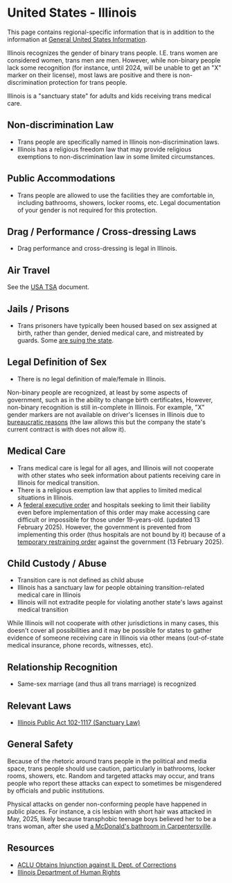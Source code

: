# United States - Illinois

This page contains regional-specific information that is in addition to
the information at [General United States
Information](notes/usa-general.md).

Illinois recognizes the gender of binary trans people. I.E. trans women
are considered women, trans men are men. However, while non-binary people
lack some recognition (for instance, until 2024, will be unable to get
an "X" marker on their license), most laws are positive and there is
non-discrimination protection for trans people.

Illinois is a "sanctuary state" for adults and kids receiving trans medical
care.

## Non-discrimination Law

 * Trans people are specifically named in Illinois non-discrimination laws.
 * Illinois has a religious freedom law that may provide religious exemptions
   to non-discrimination law in some limited circumstances.

## Public Accommodations

 * Trans people are allowed to use the facilities they are comfortable
   in, including bathrooms, showers, locker rooms, etc.  Legal
   documentation of your gender is not required for this protection.

## Drag / Performance / Cross-dressing Laws

 * Drag performance and cross-dressing is legal in Illinois.

## Air Travel

See the [USA TSA](notes/tsa.md) document.

## Jails / Prisons

 * Trans prisoners have typically been housed based on sex assigned at
   birth, rather than gender, denied medical care, and mistreated by
   guards. Some [are
   suing the state](https://chicagoreader.com/news-politics/transgender-prison-idoc/).

## Legal Definition of Sex

 * There is no legal definition of male/female in Illinois.

Non-binary people are recognized, at least by some aspects of
government, such as in the ability to change birth certificates,
However, non-binary recognition is still in-complete in Illinois.
For example, "X" gender markers are not available on driver's licenses
in Illinois due to [bureaucratic reasons](https://chicago.suntimes.com/2019/8/25/20832644/pritzker-approves-non-binary-state-id-cards-drivers-licenses)
(the law allows this but the
company the state's current contract is with does not allow it).

## Medical Care

 * Trans medical care is legal for all ages, and Illinois will not
   cooperate with other states who seek information about patients
   receiving care in Illinois for medical transition.
 * There is a religious exemption law that applies to limited medical
   situations in Illinois.
 * A [federal executive
   order](https://www.whitehouse.gov/presidential-actions/2025/01/protecting-children-from-chemical-and-surgical-mutilation/)
   and hospitals seeking to limit their liability even before
   implementation of this order may make accessing care difficult or
   impossible for those under 19-years-old. (updated 13 February 2025).
   However, the government is prevented from implementing this order
   (thus hospitals are not bound by it) because of a [temporary
   restraining
   order](https://assets.aclu.org/live/uploads/2025/02/093114651219.pdf)
   against the government (13 February 2025).

## Child Custody / Abuse

 * Transition care is not defined as child abuse
 * Illinois has a sanctuary law for people obtaining transition-related
   medical care in Illinois
 * Illinois will not extradite people for violating another state's laws
   against medical transition

While Illinois will not cooperate with other jurisdictions in many
cases, this doesn't cover all possibilities and it may be possible for
states to gather evidence of someone receiving care in Illinois via
other means (out-of-state medical insurance, phone records, witnesses,
etc).
 
## Relationship Recognition

 * Same-sex marriage (and thus all trans marriage) is recognized

## Relevant Laws

 * [Illinois Public Act 102-1117 (Sanctuary Law)](https://ilga.gov/legislation/publicacts/102/PDF/102-1117.pdf)

## General Safety

Because of the rhetoric around trans people in the political and media
space, trans people should use caution, particularly in bathrooms,
locker rooms, showers, etc.  Random and targeted attacks may occur, and
trans people who report these attacks can expect to sometimes be misgendered
by officials and public institutions.

Physical attacks on gender non-conforming people have happened in public
places. For instance, a cis lesbian with short hair was attacked in May,
2025, likely because transphobic teenage boys believed her to be a trans woman, after
she used [a McDonald's bathroom in
Carpentersville](https://www.cbsnews.com/amp/chicago/news/kane-county-prosecutors-hate-crime-investigation-mcdonalds-attack-carpentersville/).

## Resources

 * [ACLU Obtains Injunction against IL Dept. of Corrections](https://www.prisonlegalnews.org/news/2022/feb/1/transgender-women-illinois-doc-secure-injunction-special-monitor/)
 * [Illinois Department of Human Rights](https://dhr.illinois.gov/)
